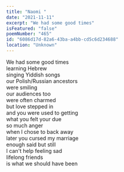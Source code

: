```yaml
---
title: "Naomi "
date: "2021-11-11"
excerpt: "We had some good times"
isFeatured: "false"
poemNumber: "465"
id: "6086d17d-82a6-43ba-a4bb-cd5c6d234688"
location: "Unknown"
---
```


We had some good times  
learning Hebrew  
singing Yiddish songs  
our Polish/Russian ancestors  
were smiling  
our audiences too  
were often charmed  
but love stepped in  
and you were used to getting  
what you felt your due  
so much anger  
when I chose to back away  
later you cursed my marriage  
enough said but still  
I can't help feeling sad  
lifelong friends  
is what we should have been
